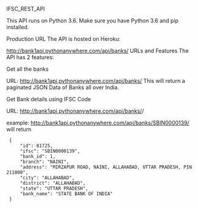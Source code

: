 IFSC_REST_API

This API runs on Python 3.6. Make sure you have Python 3.6 and pip installed.

Production URL The API is hosted on Heroku:

http://bank1api.pythonanywhere.com/api/banks/
URLs and Features The API has 2 features:

Get all the banks

 URL: http://bank1api.pythonanywhere.com/api/banks/
This will return a paginated JSON Data of Banks all over India.

Get Bank details using IFSC Code

 URL: http://bank1api.pythonanywhere.com/api/banks/<IFSC Code>/
 
 example: http://bank1api.pythonanywhere.com/api/banks/SBIN0000139/
will return

     {
         "id": 81725,
         "ifsc": "SBIN0000139",
         "bank_id": 1,
         "branch": "NAINI",
         "address": "MIRZAPUR ROAD, NAINI, ALLAHABAD, UTTAR PRADESH, PIN 211008",
         "city": "ALLAHABAD",
         "district": "ALLAHABAD",
         "state": "UTTAR PRADESH",
         "bank_name": "STATE BANK OF INDIA"
     }
